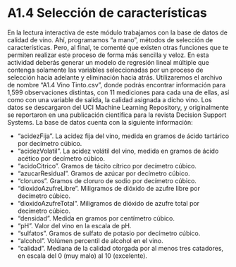 # A1.4 Selección de características
En la lectura interactiva de este módulo trabajamos con la base de datos de calidad de vino. Ahí,
programamos “a mano”, métodos de selección de características. Pero, al final, te comenté que
existen otras funciones que te permiten realizar este proceso de forma más sencilla y veloz. En
esta actividad deberás generar un modelo de regresión lineal múltiple que contenga solamente
las variables seleccionadas por un proceso de selección hacia adelante y eliminación hacia atrás.
Utilizaremos el archivo de nombre “A1.4 Vino Tinto.csv”, donde podrás encontrar información
para 1,599 observaciones distintas, con 11 mediciones para cada una de ellas, así como con una
variable de salida, la calidad asignada a dicho vino. Los datos se descargaron del UCI Machine
Learning Repository, y originalmente se reportaron en una publicación científica para la revista
Decision Support Systems.
La base de datos cuenta con la siguiente información:
- “acidezFija”. La acidez fija del vino, medida en gramos de ácido tartárico por decímetro
cúbico.
- “acidezVolatil”. La acidez volátil del vino, medida en gramos de ácido acético por
decímetro cúbico.
- “acidoCitrico”. Gramos de tácito cítrico por decímetro cúbico.
- “azucarResidual”. Gramos de azúcar por decímetro cúbico.
- “cloruros”. Gramos de cloruro de sodio por decímetro cúbico.
- “dioxidoAzufreLibre”. Miligramos de dióxido de azufre libre por decímetro cúbico.
- “dioxidoAzufreTotal”. Miligramos de dióxido de azufre total por decímetro cúbico.
- “densidad”. Medida en gramos por centímetro cúbico.
- “pH”. Valor del vino en la escala de pH.
- “sulfatos”. Gramos de sulfato de potasio por decímetro cúbico.
- “alcohol”. Volúmen percentil de alcohol en el vino.
- “calidad”. Mediana de la calidad otorgada por al menos tres catadores, en escala del 0
(muy malo) al 10 (excelente).

